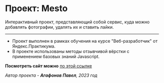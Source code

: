 # Проект: Mesto

Интерактивный проект, представляющий собой сервис, куда можно добавлять фотографии, удалять их и ставить лайки.
____________________
* Проект выполнен в рамках обучения на курсе "Веб-разработчик" от Яндекс.Практикума.
* В проекте использованы методы отзывчивой вёрстки с применением базовых знаний Javascript.

**Посмотреть сайт можно** [по этой ссылке](https://damn3333.github.io/mesto/index.html)

*Автор проекта - **Агафонов Павел**, 2023 год*
